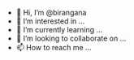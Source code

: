 - 👋 Hi, I’m @birangana
- 👀 I’m interested in ...
- 🌱 I’m currently learning ...
- 💞️ I’m looking to collaborate on ...
- 📫 How to reach me ...

<!---
birangana/birangana is a ✨ special ✨ repository because its `README.md` (this file) appears on your GitHub profile.
You can click the Preview link to take a look at your changes.
--->
